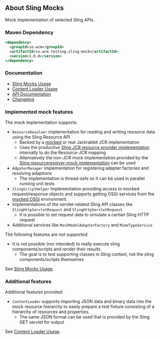 ## About Sling Mocks

Mock implementation of selected Sling APIs.

### Maven Dependency

```xml
<dependency>
  <groupId>io.wcm</groupId>
  <artifactId>io.wcm.testing.sling-mock</artifactId>
  <version>1.0.0</version>
</dependency>
```

### Documentation

* [Sling Mocks Usage][usage-mocks]
* [Content Loader Usage][usage-content-loader]
* [API Documentation][apidocs]
* [Changelog][changelog]

### Implemented mock features

The mock implementation supports:

* `ResourceResolver` implementation for reading and writing resource data using the Sling Resource API
    * Backed by a [mocked][jcr-mock] or real Jackrabbit JCR implementation
    * Uses the productive [Sling JCR resource provider implementation][jcr-resource] internally to do the Resource-JCR mapping
    * Alternatively the non-JCR mock implementation provided by the 
   [Sling resourceresolver-mock implementation][resourceresolver-mock] can be used
* `AdpaterManager` implementation for registering adapter factories and resolving adaptions
    * The implementation is thread-safe so it can be used in parallel running unit tests
* `SlingScriptHelper` implementation providing access to mocked request/response objects and supports getting
   OSGi services from the [mocked OSGi][osgi-mock] environment.
* Implementations of the servlet-related Sling API classes like `SlingHttpServletRequest` and `SlingHttpServletRequest`
    * It is possible to set request data to simulate a certian Sling HTTP request
* Additional services like `MockModelAdapterFactory` and  `MimeTypeService` 

[osgi-mock]: http://wcm.io/testing/osgi-mock/
[jcr-mock]: http://wcm.io/testing/jcr-mock/
[jcr-resource]: http://svn.apache.org/repos/asf/sling/trunk/bundles/jcr/resource
[resourceresolver-mock]: http://svn.eu.apache.org/repos/asf/sling/trunk/testing/resourceresolver-moc

The following features are *not supported*:

* It is not possible (nor intended) to really execute sling components/scripts and render their results.
    * The goal is to test supporting classes in Sling context, not the sling components/scripts themselves

See [Sling Mocks Usage][usage-mocks].

### Additional features

Additional features provided:

* `ContentLoader` supports importing JSON data and binary data into the mock resource hierarchy to easily 
  prepare a test fixture consisting of a hierarchy of resources and properties.
    * The same JSON format can be used that is provided by the Sling GET servlet for output

See [Content Loader Usage][usage-content-loader].

[usage-mocks]: usage-mocks.html
[usage-content-loader]: usage-content-loader.html
[apidocs]: apidocs/
[changelog]: changes-report.html
